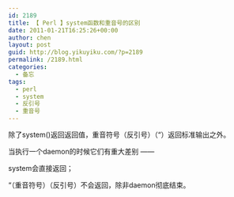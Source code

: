 ```yaml
---
id: 2189
title: 【 Perl 】system函数和重音号的区别
date: 2011-01-21T16:25:26+00:00
author: chen
layout: post
guid: http://blog.yikuyiku.com/?p=2189
permalink: /2189.html
categories:
  - 备忘
tags:
  - perl
  - system
  - 反引号
  - 重音号
---
```

除了system()返回返回值，重音符号（反引号）（&#8220;）返回标准输出之外。

当执行一个daemon的时候它们有重大差别 ——

system会直接返回；

&#8220;（重音符号）（反引号）不会返回，除非daemon彻底结束。